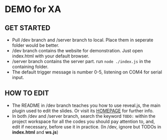 # DEMO for XA

## GET STARTED

* Pull /dev branch and /server branch to local. Place them in seperate folder would be better. 
* /dev branch contains the website for demonstration. Just open index.html with your default browser.
* /server branch contains the server part. run `node ./index.js` in the containing folder. 
* The default trigger message is number 0-5, listening on COM4 for serial input.

## HOW TO EDIT

* The README in /dev branch teaches you how to use reveal.js, the main plugin used to edit the slides. Or visit its [HOMEPAGE](https://revealjs.com/) for further info. 
* In both /dev and /server branch, search the keyword `TODO:` within the project workspace for all the codes you should pay attention to, and, edit if necessary, before use it in practice. (In /dev, ignore but TODOs in **index.html** and **ws.js**)